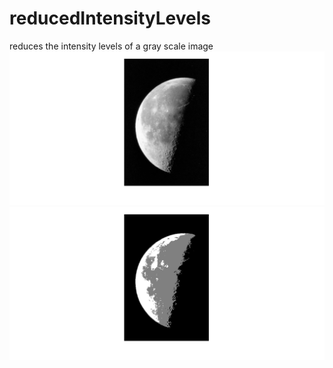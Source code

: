 # reducedIntensityLevels
reduces the intensity levels of a gray scale image
![image before reduction](https://github.com/KareimGazer/DSP-with-MATLAB/blob/main/screenshots/RIL1.png?raw=true&&width=500) ![image after reduction](https://github.com/KareimGazer/DSP-with-MATLAB/blob/main/screenshots/RIL2.png?raw=true&&width=500)

